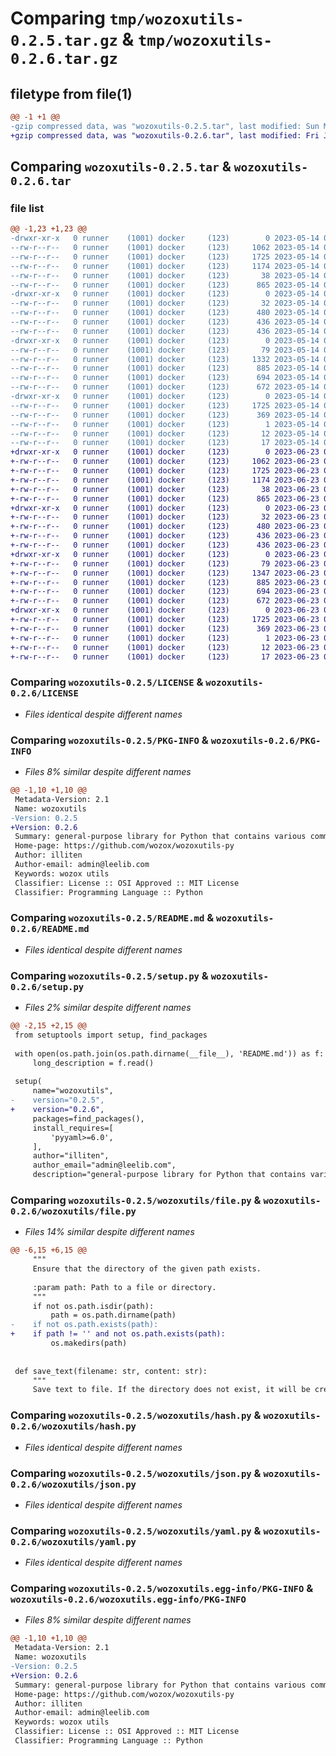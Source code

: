 # Comparing `tmp/wozoxutils-0.2.5.tar.gz` & `tmp/wozoxutils-0.2.6.tar.gz`

## filetype from file(1)

```diff
@@ -1 +1 @@
-gzip compressed data, was "wozoxutils-0.2.5.tar", last modified: Sun May 14 09:17:32 2023, max compression
+gzip compressed data, was "wozoxutils-0.2.6.tar", last modified: Fri Jun 23 00:00:31 2023, max compression
```

## Comparing `wozoxutils-0.2.5.tar` & `wozoxutils-0.2.6.tar`

### file list

```diff
@@ -1,23 +1,23 @@
-drwxr-xr-x   0 runner    (1001) docker     (123)        0 2023-05-14 09:17:32.915646 wozoxutils-0.2.5/
--rw-r--r--   0 runner    (1001) docker     (123)     1062 2023-05-14 09:17:15.000000 wozoxutils-0.2.5/LICENSE
--rw-r--r--   0 runner    (1001) docker     (123)     1725 2023-05-14 09:17:32.915646 wozoxutils-0.2.5/PKG-INFO
--rw-r--r--   0 runner    (1001) docker     (123)     1174 2023-05-14 09:17:15.000000 wozoxutils-0.2.5/README.md
--rw-r--r--   0 runner    (1001) docker     (123)       38 2023-05-14 09:17:32.915646 wozoxutils-0.2.5/setup.cfg
--rw-r--r--   0 runner    (1001) docker     (123)      865 2023-05-14 09:17:15.000000 wozoxutils-0.2.5/setup.py
-drwxr-xr-x   0 runner    (1001) docker     (123)        0 2023-05-14 09:17:32.911646 wozoxutils-0.2.5/tests/
--rw-r--r--   0 runner    (1001) docker     (123)       32 2023-05-14 09:17:15.000000 wozoxutils-0.2.5/tests/__init__.py
--rw-r--r--   0 runner    (1001) docker     (123)      480 2023-05-14 09:17:15.000000 wozoxutils-0.2.5/tests/test_hash.py
--rw-r--r--   0 runner    (1001) docker     (123)      436 2023-05-14 09:17:15.000000 wozoxutils-0.2.5/tests/test_json.py
--rw-r--r--   0 runner    (1001) docker     (123)      436 2023-05-14 09:17:15.000000 wozoxutils-0.2.5/tests/test_yaml.py
-drwxr-xr-x   0 runner    (1001) docker     (123)        0 2023-05-14 09:17:32.915646 wozoxutils-0.2.5/wozoxutils/
--rw-r--r--   0 runner    (1001) docker     (123)       79 2023-05-14 09:17:15.000000 wozoxutils-0.2.5/wozoxutils/__init__.py
--rw-r--r--   0 runner    (1001) docker     (123)     1332 2023-05-14 09:17:15.000000 wozoxutils-0.2.5/wozoxutils/file.py
--rw-r--r--   0 runner    (1001) docker     (123)      885 2023-05-14 09:17:15.000000 wozoxutils-0.2.5/wozoxutils/hash.py
--rw-r--r--   0 runner    (1001) docker     (123)      694 2023-05-14 09:17:15.000000 wozoxutils-0.2.5/wozoxutils/json.py
--rw-r--r--   0 runner    (1001) docker     (123)      672 2023-05-14 09:17:15.000000 wozoxutils-0.2.5/wozoxutils/yaml.py
-drwxr-xr-x   0 runner    (1001) docker     (123)        0 2023-05-14 09:17:32.915646 wozoxutils-0.2.5/wozoxutils.egg-info/
--rw-r--r--   0 runner    (1001) docker     (123)     1725 2023-05-14 09:17:32.000000 wozoxutils-0.2.5/wozoxutils.egg-info/PKG-INFO
--rw-r--r--   0 runner    (1001) docker     (123)      369 2023-05-14 09:17:32.000000 wozoxutils-0.2.5/wozoxutils.egg-info/SOURCES.txt
--rw-r--r--   0 runner    (1001) docker     (123)        1 2023-05-14 09:17:32.000000 wozoxutils-0.2.5/wozoxutils.egg-info/dependency_links.txt
--rw-r--r--   0 runner    (1001) docker     (123)       12 2023-05-14 09:17:32.000000 wozoxutils-0.2.5/wozoxutils.egg-info/requires.txt
--rw-r--r--   0 runner    (1001) docker     (123)       17 2023-05-14 09:17:32.000000 wozoxutils-0.2.5/wozoxutils.egg-info/top_level.txt
+drwxr-xr-x   0 runner    (1001) docker     (123)        0 2023-06-23 00:00:31.227660 wozoxutils-0.2.6/
+-rw-r--r--   0 runner    (1001) docker     (123)     1062 2023-06-23 00:00:20.000000 wozoxutils-0.2.6/LICENSE
+-rw-r--r--   0 runner    (1001) docker     (123)     1725 2023-06-23 00:00:31.227660 wozoxutils-0.2.6/PKG-INFO
+-rw-r--r--   0 runner    (1001) docker     (123)     1174 2023-06-23 00:00:20.000000 wozoxutils-0.2.6/README.md
+-rw-r--r--   0 runner    (1001) docker     (123)       38 2023-06-23 00:00:31.227660 wozoxutils-0.2.6/setup.cfg
+-rw-r--r--   0 runner    (1001) docker     (123)      865 2023-06-23 00:00:20.000000 wozoxutils-0.2.6/setup.py
+drwxr-xr-x   0 runner    (1001) docker     (123)        0 2023-06-23 00:00:31.227660 wozoxutils-0.2.6/tests/
+-rw-r--r--   0 runner    (1001) docker     (123)       32 2023-06-23 00:00:20.000000 wozoxutils-0.2.6/tests/__init__.py
+-rw-r--r--   0 runner    (1001) docker     (123)      480 2023-06-23 00:00:20.000000 wozoxutils-0.2.6/tests/test_hash.py
+-rw-r--r--   0 runner    (1001) docker     (123)      436 2023-06-23 00:00:20.000000 wozoxutils-0.2.6/tests/test_json.py
+-rw-r--r--   0 runner    (1001) docker     (123)      436 2023-06-23 00:00:20.000000 wozoxutils-0.2.6/tests/test_yaml.py
+drwxr-xr-x   0 runner    (1001) docker     (123)        0 2023-06-23 00:00:31.227660 wozoxutils-0.2.6/wozoxutils/
+-rw-r--r--   0 runner    (1001) docker     (123)       79 2023-06-23 00:00:20.000000 wozoxutils-0.2.6/wozoxutils/__init__.py
+-rw-r--r--   0 runner    (1001) docker     (123)     1347 2023-06-23 00:00:20.000000 wozoxutils-0.2.6/wozoxutils/file.py
+-rw-r--r--   0 runner    (1001) docker     (123)      885 2023-06-23 00:00:20.000000 wozoxutils-0.2.6/wozoxutils/hash.py
+-rw-r--r--   0 runner    (1001) docker     (123)      694 2023-06-23 00:00:20.000000 wozoxutils-0.2.6/wozoxutils/json.py
+-rw-r--r--   0 runner    (1001) docker     (123)      672 2023-06-23 00:00:20.000000 wozoxutils-0.2.6/wozoxutils/yaml.py
+drwxr-xr-x   0 runner    (1001) docker     (123)        0 2023-06-23 00:00:31.227660 wozoxutils-0.2.6/wozoxutils.egg-info/
+-rw-r--r--   0 runner    (1001) docker     (123)     1725 2023-06-23 00:00:31.000000 wozoxutils-0.2.6/wozoxutils.egg-info/PKG-INFO
+-rw-r--r--   0 runner    (1001) docker     (123)      369 2023-06-23 00:00:31.000000 wozoxutils-0.2.6/wozoxutils.egg-info/SOURCES.txt
+-rw-r--r--   0 runner    (1001) docker     (123)        1 2023-06-23 00:00:31.000000 wozoxutils-0.2.6/wozoxutils.egg-info/dependency_links.txt
+-rw-r--r--   0 runner    (1001) docker     (123)       12 2023-06-23 00:00:31.000000 wozoxutils-0.2.6/wozoxutils.egg-info/requires.txt
+-rw-r--r--   0 runner    (1001) docker     (123)       17 2023-06-23 00:00:31.000000 wozoxutils-0.2.6/wozoxutils.egg-info/top_level.txt
```

### Comparing `wozoxutils-0.2.5/LICENSE` & `wozoxutils-0.2.6/LICENSE`

 * *Files identical despite different names*

### Comparing `wozoxutils-0.2.5/PKG-INFO` & `wozoxutils-0.2.6/PKG-INFO`

 * *Files 8% similar despite different names*

```diff
@@ -1,10 +1,10 @@
 Metadata-Version: 2.1
 Name: wozoxutils
-Version: 0.2.5
+Version: 0.2.6
 Summary: general-purpose library for Python that contains various commonly used functional modules
 Home-page: https://github.com/wozox/wozoxutils-py
 Author: illiten
 Author-email: admin@leelib.com
 Keywords: wozox utils
 Classifier: License :: OSI Approved :: MIT License
 Classifier: Programming Language :: Python
```

### Comparing `wozoxutils-0.2.5/README.md` & `wozoxutils-0.2.6/README.md`

 * *Files identical despite different names*

### Comparing `wozoxutils-0.2.5/setup.py` & `wozoxutils-0.2.6/setup.py`

 * *Files 2% similar despite different names*

```diff
@@ -2,15 +2,15 @@
 from setuptools import setup, find_packages
 
 with open(os.path.join(os.path.dirname(__file__), 'README.md')) as f:
     long_description = f.read()
 
 setup(
     name="wozoxutils",
-    version="0.2.5",
+    version="0.2.6",
     packages=find_packages(),
     install_requires=[
         'pyyaml>=6.0',
     ],
     author="illiten",
     author_email="admin@leelib.com",
     description="general-purpose library for Python that contains various commonly used functional modules",
```

### Comparing `wozoxutils-0.2.5/wozoxutils/file.py` & `wozoxutils-0.2.6/wozoxutils/file.py`

 * *Files 14% similar despite different names*

```diff
@@ -6,15 +6,15 @@
     """
     Ensure that the directory of the given path exists.
 
     :param path: Path to a file or directory.
     """
     if not os.path.isdir(path):
         path = os.path.dirname(path)
-    if not os.path.exists(path):
+    if path != '' and not os.path.exists(path):
         os.makedirs(path)
 
 
 def save_text(filename: str, content: str):
     """
     Save text to file. If the directory does not exist, it will be created.
```

### Comparing `wozoxutils-0.2.5/wozoxutils/hash.py` & `wozoxutils-0.2.6/wozoxutils/hash.py`

 * *Files identical despite different names*

### Comparing `wozoxutils-0.2.5/wozoxutils/json.py` & `wozoxutils-0.2.6/wozoxutils/json.py`

 * *Files identical despite different names*

### Comparing `wozoxutils-0.2.5/wozoxutils/yaml.py` & `wozoxutils-0.2.6/wozoxutils/yaml.py`

 * *Files identical despite different names*

### Comparing `wozoxutils-0.2.5/wozoxutils.egg-info/PKG-INFO` & `wozoxutils-0.2.6/wozoxutils.egg-info/PKG-INFO`

 * *Files 8% similar despite different names*

```diff
@@ -1,10 +1,10 @@
 Metadata-Version: 2.1
 Name: wozoxutils
-Version: 0.2.5
+Version: 0.2.6
 Summary: general-purpose library for Python that contains various commonly used functional modules
 Home-page: https://github.com/wozox/wozoxutils-py
 Author: illiten
 Author-email: admin@leelib.com
 Keywords: wozox utils
 Classifier: License :: OSI Approved :: MIT License
 Classifier: Programming Language :: Python
```

